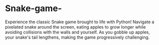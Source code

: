 # Snake-game-
Experience the classic Snake game brought to life with Python! Navigate a pixelated snake around the screen, eating apples to grow longer while avoiding collisions with the walls and yourself. As you gobble up apples, your snake's tail lengthens, making the game progressively challenging.
